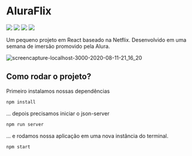 # AluraFlix
![](https://img.shields.io/badge/-react-blue) ![](https://img.shields.io/badge/-javascript-yellow) ![](https://img.shields.io/badge/-html5-orange) ![](https://img.shields.io/badge/-css3-informational)

Um pequeno projeto em React baseado na Netflix. Desenvolvido em uma semana de imersão promovido pela Alura.

![screencapture-localhost-3000-2020-08-11-21_16_20](https://user-images.githubusercontent.com/34426848/89961537-56189980-dc18-11ea-935d-cc35e8efd62d.png)

## Como rodar o projeto?
Primeiro instalamos nossas dependências
```bash
npm install
```
... depois precisamos iniciar o json-server
```bash
npm run server
```
... e rodamos nossa aplicação em uma nova instância do terminal.
```bash
npm start
```
